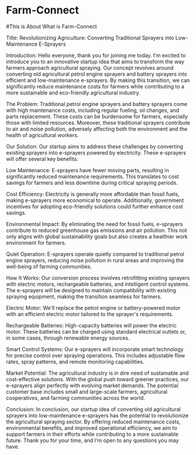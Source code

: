 
# Farm-Connect
#This is About What is Farm-Connect

Title: Revolutionizing Agriculture: Converting Traditional Sprayers into Low-Maintenance E-Sprayers

Introduction:
Hello everyone, thank you for joining me today. I'm excited to introduce you to an innovative startup idea that aims to transform the way farmers approach agricultural spraying. Our concept revolves around converting old agricultural petrol engine sprayers and battery sprayers into efficient and low-maintenance e-sprayers. By making this transition, we can significantly reduce maintenance costs for farmers while contributing to a more sustainable and eco-friendly agricultural industry.

The Problem:
Traditional petrol engine sprayers and battery sprayers come with high maintenance costs, including regular fueling, oil changes, and parts replacement. These costs can be burdensome for farmers, especially those with limited resources. Moreover, these traditional sprayers contribute to air and noise pollution, adversely affecting both the environment and the health of agricultural workers.

Our Solution:
Our startup aims to address these challenges by converting existing sprayers into e-sprayers powered by electricity. These e-sprayers will offer several key benefits:

Low Maintenance: E-sprayers have fewer moving parts, resulting in significantly reduced maintenance requirements. This translates to cost savings for farmers and less downtime during critical spraying periods.

Cost Efficiency: Electricity is generally more affordable than fossil fuels, making e-sprayers more economical to operate. Additionally, government incentives for adopting eco-friendly solutions could further enhance cost savings.

Environmental Impact: By eliminating the need for fossil fuels, e-sprayers contribute to reduced greenhouse gas emissions and air pollution. This not only aligns with global sustainability goals but also creates a healthier work environment for farmers.

Quiet Operation: E-sprayers operate quietly compared to traditional petrol engine sprayers, reducing noise pollution in rural areas and improving the well-being of farming communities.

How It Works:
Our conversion process involves retrofitting existing sprayers with electric motors, rechargeable batteries, and intelligent control systems. The e-sprayers will be designed to maintain compatibility with existing spraying equipment, making the transition seamless for farmers.

Electric Motor: We'll replace the petrol engine or battery-powered motor with an efficient electric motor tailored to the sprayer's requirements.

Rechargeable Batteries: High-capacity batteries will power the electric motor. These batteries can be charged using standard electrical outlets or, in some cases, through renewable energy sources.

Smart Control Systems: Our e-sprayers will incorporate smart technology for precise control over spraying operations. This includes adjustable flow rates, spray patterns, and remote monitoring capabilities.

Market Potential:
The agricultural industry is in dire need of sustainable and cost-effective solutions. With the global push toward greener practices, our e-sprayers align perfectly with evolving market demands. The potential customer base includes small and large-scale farmers, agricultural cooperatives, and farming communities across the world.

Conclusion:
In conclusion, our startup idea of converting old agricultural sprayers into low-maintenance e-sprayers has the potential to revolutionize the agricultural spraying sector. By offering reduced maintenance costs, environmental benefits, and improved operational efficiency, we aim to support farmers in their efforts while contributing to a more sustainable future. Thank you for your time, and I'm open to any questions you may have.
